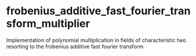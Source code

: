 # frobenius_additive_fast_fourier_transform_multiplier
Implementation of polynomial multiplication in fields of characteristic two resorting to the frobenius additive fast fourier transform
